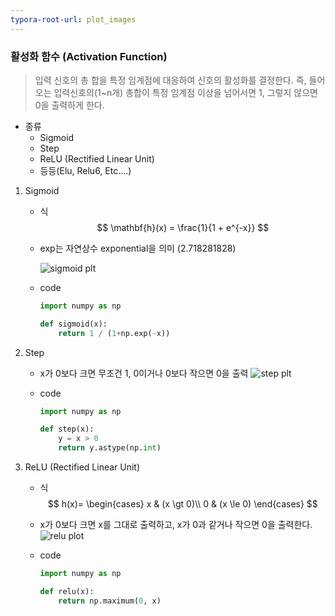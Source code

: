 ```yaml
---
typora-root-url: plot_images
---
```


### 활성화 함수 (Activation Function)

> 입력 신호의 총 합을 특정 임계점에 대응하여 신호의 활성화를 결정한다. 즉, 들어오는 입력신호의(1~n개) 총합이 특정 임계점 이상을 넘어서면 1, 그렇지 않으면 0을 출력하게 한다.

* 종류
  * Sigmoid
  * Step
  * ReLU (Rectified Linear Unit)
  * 등등(Elu, Relu6, Etc....)



1. Sigmoid

   * 식
     $$
     \mathbf{h}(x) = \frac{1}{1 + e^{-x}}
     $$

   * exp는 자연상수 exponential을 의미 (2.718281828)

     ![sigmoid plt](sigmoid_plt.png)

   * code

     ```python
     import numpy as np
     
     def sigmoid(x):
         return 1 / (1+np.exp(-x))
     ```

2. Step

   * x가 0보다 크면 무조건 1, 0이거나 0보다 작으면 0을 출력
     ![step plt](step_plt.png)

   * code

     ```python
     import numpy as np
     
     def step(x):
         y = x > 0
         return y.astype(np.int)
     ```

3. ReLU (Rectified Linear Unit)

   * 식
     $$
     h(x)= 
     \begin{cases}
         x  & (x \gt 0)\\
         0  & (x \le 0)
     \end{cases}
     $$

   * x가 0보다 크면 x를 그대로 출력하고, x가 0과 같거나 작으면 0을 출력한다.
     ![relu plot](relu_plt.png)

   * code

     ```python
     import numpy as np
     
     def relu(x):
         return np.maximum(0, x)
     ```
